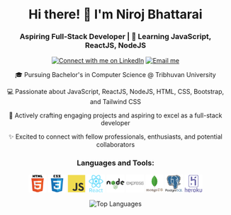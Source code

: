 <h1 align="center">Hi there! 👋 I'm Niroj Bhattarai</h1>
<h3 align="center">Aspiring Full-Stack Developer | 🌱 Learning JavaScript, ReactJS, NodeJS</h3>

<p align="center">
  <a href="https://linkedin.com/in/nirojbhattarai" target="_blank"><img src="https://img.shields.io/badge/-Connect%20with%20me-blue?style=for-the-badge&logo=linkedin" alt="Connect with me on LinkedIn"></a>
  <a href="mailto:neerajbhhtri@gmail.com" target="_blank"><img src="https://img.shields.io/badge/-Email%20me-red?style=for-the-badge&logo=gmail" alt="Email me"></a>
</p>

<p align="center">🎓 Pursuing Bachelor's in Computer Science @ Tribhuvan University</p>
<p align="center">💻 Passionate about JavaScript, ReactJS, NodeJS, HTML, CSS, Bootstrap, and Tailwind CSS</p>
<p align="center">🚀 Actively crafting engaging projects and aspiring to excel as a full-stack developer</p>

<p align="center">✨ Excited to connect with fellow professionals, enthusiasts, and potential collaborators</p>

<h3 align="center">Languages and Tools:</h3>
<p align="center">
  <img src="https://raw.githubusercontent.com/devicons/devicon/master/icons/html5/html5-original-wordmark.svg" alt="HTML5" width="40" height="40"/>
  <img src="https://raw.githubusercontent.com/devicons/devicon/master/icons/css3/css3-original-wordmark.svg" alt="CSS3" width="40" height="40"/>
  <img src="https://raw.githubusercontent.com/devicons/devicon/master/icons/javascript/javascript-original.svg" alt="JavaScript" width="40" height="40"/>
  <img src="https://raw.githubusercontent.com/devicons/devicon/master/icons/react/react-original-wordmark.svg" alt="ReactJS" width="40" height="40"/>
  <img src="https://raw.githubusercontent.com/devicons/devicon/master/icons/nodejs/nodejs-original-wordmark.svg" alt="NodeJS" width="40" height="40"/>
  <img src="https://raw.githubusercontent.com/devicons/devicon/master/icons/express/express-original-wordmark.svg" alt="Express" width="40" height="40"/>
  <img src="https://raw.githubusercontent.com/devicons/devicon/master/icons/mongodb/mongodb-original-wordmark.svg" alt="MongoDB" width="40" height="40"/>
  <img src="https://raw.githubusercontent.com/devicons/devicon/master/icons/postgresql/postgresql-original-wordmark.svg" alt="PostgreSQL" width="40" height="40"/>
  <img src="https://raw.githubusercontent.com/devicons/devicon/master/icons/heroku/heroku-original-wordmark.svg" alt="Heroku" width="40" height="40"/>
</p>

<p align="center">
  <img src="https://github-readme-stats.vercel.app/api/top-langs/?username=nirojbhattarai&layout=compact&theme=radical" alt="Top Languages" />
</p>

